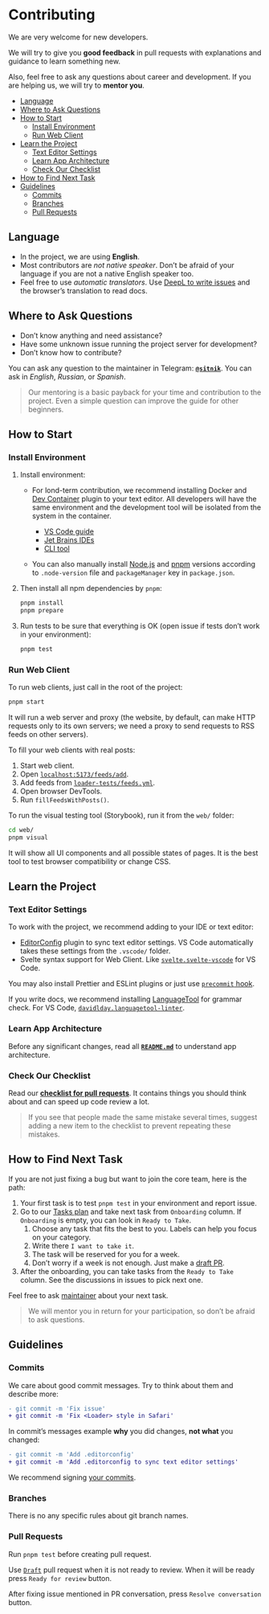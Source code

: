 # Contributing

We are very welcome for new developers.

We will try to give you **good feedback** in pull requests with explanations and guidance to learn something new.

Also, feel free to ask any questions about career and development. If you are helping us, we will try to **mentor you**.

- [Language](#language)
- [Where to Ask Questions](#where-to-ask-questions)
- [How to Start](#how-to-start)
  - [Install Environment](#install-environment)
  - [Run Web Client](#run-web-client)
- [Learn the Project](#learn-the-project)
  - [Text Editor Settings](#text-editor-settings)
  - [Learn App Architecture](#learn-app-architecture)
  - [Check Our Checklist](#check-our-checklist)
- [How to Find Next Task](#how-to-find-next-task)
- [Guidelines](#guidelines)
  - [Commits](#commits)
  - [Branches](#branches)
  - [Pull Requests](#pull-requests)

## Language

- In the project, we are using **English**.
- Most contributors are _not native speaker_. Don’t be afraid of your language if you are not a native English speaker too.
- Feel free to use _automatic translators_. Use [DeepL to write issues](https://www.deepl.com/) and the browser’s translation to read docs.

## Where to Ask Questions

- Don’t know anything and need assistance?
- Have some unknown issue running the project server for development?
- Don’t know how to contribute?

You can ask any question to the maintainer in Telegram: **[`@sitnik`](https://t.me/sitnik)**. You can ask in _English_, _Russian_, or _Spanish_.

> Our mentoring is a basic payback for your time and contribution to the project. Even a simple question can improve the guide for other beginners.

## How to Start

### Install Environment

1. Install environment:

   - For lond-term contribution, we recommend installing Docker and [Dev Container](https://containers.dev) plugin to your text editor. All developers will have the same environment and the development tool will be isolated from the system in the container.

     - [VS Code guide](https://code.visualstudio.com/docs/devcontainers/tutorial)
     - [Jet Brains IDEs](https://www.jetbrains.com/help/idea/connect-to-devcontainer.html#create_dev_container_inside_ide)
     - [CLI tool](https://github.com/devcontainers/cli)

   - You can also manually install [Node.js](https://nodejs.org/en/download/package-manager) and [pnpm](https://pnpm.io/installation) versions according to `.node-version` file and `packageManager` key in `package.json`.

2. Then install all npm dependencies by `pnpm`:

   ```sh
   pnpm install
   pnpm prepare
   ```

3. Run tests to be sure that everything is OK (open issue if tests don’t work in your environment):

   ```sh
   pnpm test
   ```

### Run Web Client

To run web clients, just call in the root of the project:

```sh
pnpm start
```

It will run a web server and proxy (the website, by default, can make HTTP requests only to its own servers; we need a proxy to send requests to RSS feeds on other servers).

To fill your web clients with real posts:

1. Start web client.
2. Open [`localhost:5173/feeds/add`](http://localhost:5173/feeds/add).
3. Add feeds from [`loader-tests/feeds.yml`](./loader-tests/feeds.yml).
4. Open browser DevTools.
5. Run `fillFeedsWithPosts()`.

To run the visual testing tool (Storybook), run it from the `web/` folder:

```sh
cd web/
pnpm visual
```

It will show all UI components and all possible states of pages. It is the best tool to test browser compatibility or change CSS.

## Learn the Project

### Text Editor Settings

To work with the project, we recommend adding to your IDE or text editor:

- [EditorConfig](https://editorconfig.org/) plugin to sync text editor settings. VS Code automatically takes these settings from the `.vscode/` folder.
- Svelte syntax support for Web Client. Like [`svelte.svelte-vscode`](https://marketplace.visualstudio.com/items?itemName=svelte.svelte-vscode) for VS Code.

You may also install Prettier and ESLint plugins or just use [`precommit` hook](./nano-staged.json).

If you write docs, we recommend installing [LanguageTool](https://dev.languagetool.org/software-that-supports-languagetool-as-a-plug-in-or-add-on.html) for grammar check. For VS Code, [`davidlday.languagetool-linter`](https://marketplace.visualstudio.com/items?itemName=davidlday.languagetool-linter).

### Learn App Architecture

Before any significant changes, read all **[`README.md`](README.md)** to understand app architecture.

### Check Our Checklist

Read our **[checklist for pull requests](./docs/pull_request_template.md)**. It contains things you should think about and can speed up code review a lot.

> If you see that people made the same mistake several times, suggest adding a new item to the checklist to prevent repeating these mistakes.

## How to Find Next Task

If you are not just fixing a bug but want to join the core team, here is the path:

1. Your first task is to test `pnpm test` in your environment and report issue.
2. Go to our [Tasks plan](https://github.com/orgs/hplush/projects/1) and take next task from `Onboarding` column. If `Onboarding` is empty, you can look in `Ready to Take`.
   1. Choose any task that fits the best to you. Labels can help you focus on your category.
   2. Write there `I want to take it`.
   3. The task will be reserved for you for a week.
   4. Don’t worry if a week is not enough. Just make a [draft PR](https://github.blog/news-insights/product-news/introducing-draft-pull-requests/).
3. After the onboarding, you can take tasks from the `Ready to Take` column. See the discussions in issues to pick next one.

Feel free to ask [maintainer](https://t.me/sitnik) about your next task.

> We will mentor you in return for your participation, so don’t be afraid to ask questions.

## Guidelines

### Commits

We care about good commit messages. Try to think about them and describe more:

```diff
- git commit -m 'Fix issue'
+ git commit -m 'Fix <Loader> style in Safari'
```

In commit’s messages example **why** you did changes, **not what** you changed:

```diff
- git commit -m 'Add .editorconfig'
+ git commit -m 'Add .editorconfig to sync text editor settings'
```

We recommend signing [your commits](./docs/onboarding.md#enable-signing-git-commits).

### Branches

There is no any specific rules about git branch names.

### Pull Requests

Run `pnpm test` before creating pull request.

Use [`Draft`](https://github.blog/news-insights/product-news/introducing-draft-pull-requests/) pull request when it is not ready to review. When it will be ready press `Ready for review` button.

After fixing issue mentioned in PR conversation, press `Resolve conversation` button.
